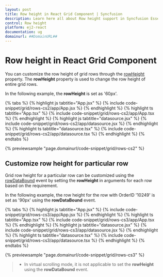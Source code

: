 ```yaml
---
layout: post
title: Row height in React Grid Component | Syncfusion
description: Learn here all about Row height support in Syncfusion Essential React Grid component, it's elements and more.
control: Row height 
platform: ej2-react
documentation: ug
domainurl: ##DomainURL##
---
```


# Row height in React Grid Component

You can customize the row height of grid rows through the [rowHeight](https://ej2.syncfusion.com/react/documentation/api/grid/#rowheight) property. The **rowHeight** property is used to change the row height of entire grid rows.

In the following example, the **rowHeight** is set as '60px'.

{% tabs %}
{% highlight js tabtitle="App.jsx" %}
{% include code-snippet/grid/rows-cs2/app/App.jsx %}
{% endhighlight %}
{% highlight ts tabtitle="App.tsx" %}
{% include code-snippet/grid/rows-cs2/app/App.tsx %}
{% endhighlight %}
{% highlight js tabtitle="datasource.jsx" %}
{% include code-snippet/grid/rows-cs2/app/datasource.jsx %}
{% endhighlight %}
{% highlight ts tabtitle="datasource.tsx" %}
{% include code-snippet/grid/rows-cs2/app/datasource.tsx %}
{% endhighlight %}
{% endtabs %}

 {% previewsample "page.domainurl/code-snippet/grid/rows-cs2" %}

## Customize row height for particular row

Grid row height for a particular row can be customized using the [rowDataBound](https://ej2.syncfusion.com/react/documentation/api/grid/#rowdatabound) event by setting the **rowHeight** in arguments for each row based on the requirement.

In the following example, the row height for the row with OrderID '10249' is set as '90px' using the **rowDataBound** event.

{% tabs %}
{% highlight js tabtitle="App.jsx" %}
{% include code-snippet/grid/rows-cs3/app/App.jsx %}
{% endhighlight %}
{% highlight ts tabtitle="App.tsx" %}
{% include code-snippet/grid/rows-cs3/app/App.tsx %}
{% endhighlight %}
{% highlight js tabtitle="datasource.jsx" %}
{% include code-snippet/grid/rows-cs3/app/datasource.jsx %}
{% endhighlight %}
{% highlight ts tabtitle="datasource.tsx" %}
{% include code-snippet/grid/rows-cs3/app/datasource.tsx %}
{% endhighlight %}
{% endtabs %}

 {% previewsample "page.domainurl/code-snippet/grid/rows-cs3" %}

> * In virtual scrolling mode, it is not applicable to set the **rowHeight** using the **rowDataBound** event.